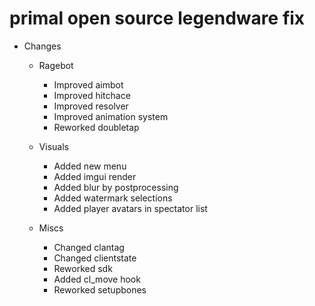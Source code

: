 # primal open source legendware fix

+ Changes
  + Ragebot
    + Improved aimbot
    + Improved hitchace 
    + Improved resolver
    + Improved animation system 
    + Reworked doubletap
    
  + Visuals
    + Added new menu
    + Added imgui render 
    + Added blur by postprocessing 
    + Added watermark selections
    + Added player avatars in spectator list
    
  + Miscs
    + Changed clantag
    + Changed clientstate
    + Reworked sdk
    + Added cl_move hook
    + Reworked setupbones
